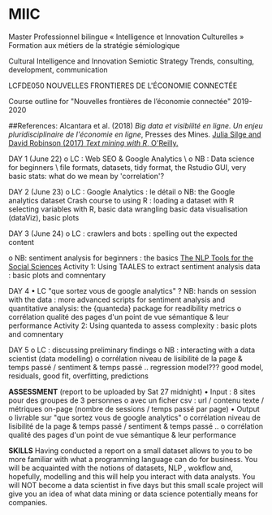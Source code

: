 # MIIC

Master Professionnel bilingue
« Intelligence et Innovation Culturelles » Formation aux métiers de la stratégie sémiologique

Cultural Intelligence and Innovation Semiotic Strategy
Trends, consulting, development, communication


LCFDE050	NOUVELLES FRONTIERES DE L'ÉCONOMIE CONNECTÉE

Course outline for "Nouvelles frontières de l’économie connectée" 2019-2020


##References:
Alcantara et al. (2018) *Big data et visibilité en ligne. Un enjeu pluridisciplinaire de l'économie en ligne*, Presses des Mines. 
[Julia Silge and David Robinson (2017) *Text mining with R*, O'Reilly.](https://www.tidytextmining.com/)


DAY 1 (June 22) 
o	LC : Web SEO & Google Analytics \\
o	NB : Data science for beginners \\
file formats, datasets, tidy format, the Rstudio GUI, very basic stats: what do we mean by 'correlation'?




DAY 2 (June 23)
o	LC : Google Analytics : le détail
o	NB: the Google analytics dataset
Crash course to using R :
loading a dataset with R 
selecting variables with R, basic data wrangling
basic data visualisation (dataViz), basic plots


DAY 3 (June 24)
o	LC : crawlers and bots : spelling out the expected content

o	NB: sentiment analysis for beginners : the basics 
[The NLP Tools for the Social Sciences](https://www.linguisticanalysistools.org/)
Activity 1: Using TAALES to extract sentiment analysis data : basic plots and comnentary

DAY 4
•	LC "que sortez vous de google analytics" ?
	NB: hands on session with the data : more advanced scripts for sentiment analysis and quantitative analysis: the {quanteda} package for readibility metrics
o	corrélation qualité des pages d'un point de vue sémantique & leur performance
Activity 2: Using quanteda to assess complexity  : basic plots and comnentary

DAY 5 
o	LC : discussing preliminary findings
o NB  : interacting with a data scientist (data modelling)
o corrélation niveau de lisibilité de la page & temps passé / sentiment & temps passé ..
regression model??? 
good model, residuals, good fit, overfitting, predictions


**ASSESSMENT** (report to be uploaded by Sat 27 midnight) 
•	Input : 8 sites pour des groupes de 3 personnes
o	avec un ficher csv : url / contenu texte / métriques on-page (nombre de sessions / temps passé par page)
•	Output
o	livrable sur "que sortez vous de google analytics"
o	corrélation niveau de lisibilité de la page & temps passé / sentiment & temps passé ..
o	corrélation qualité des pages d'un point de vue sémantique & leur performance

**SKILLS**
Having conducted a report on a small dataset allows to you to be more familiar with what a programming language can do for business. You will be acquainted  with the notions of datasets, NLP , wokflow and, hopefully, modelling and this will help you interact with data analysts. You will NOT become a data scientist in five days but this small scale project will give you an idea of what data mining or data science potentially means for companies.   



